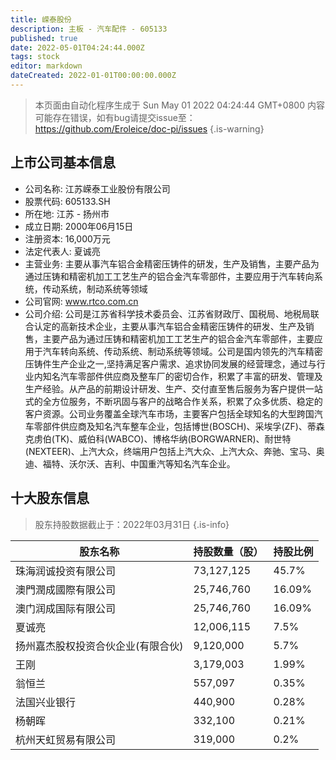 ```yaml
---
title: 嵘泰股份
description: 主板 - 汽车配件 - 605133
published: true
date: 2022-05-01T04:24:44.000Z
tags: stock
editor: markdown
dateCreated: 2022-01-01T00:00:00.000Z
---
```


> 本页面由自动化程序生成于 Sun May 01 2022 04:24:44 GMT+0800
> 内容可能存在错误，如有bug请提交issue至：https://github.com/Eroleice/doc-pi/issues
{.is-warning}

## 上市公司基本信息
- 公司名称: 江苏嵘泰工业股份有限公司
- 股票代码: 605133.SH
- 所在地: 江苏 - 扬州市
- 成立日期: 2000年06月15日
- 注册资本: 16,000万元
- 法定代表人: 夏诚亮
- 主营业务: 主要从事汽车铝合金精密压铸件的研发，生产及销售，主要产品为通过压铸和精密机加工工艺生产的铝合金汽车零部件，主要应用于汽车转向系统，传动系统，制动系统等领域
- 公司官网: www.rtco.com.cn
- 公司介绍: 公司是江苏省科学技术委员会、江苏省财政厅、国税局、地税局联合认定的高新技术企业，主要从事汽车铝合金精密压铸件的研发、生产及销售，主要产品为通过压铸和精密机加工工艺生产的铝合金汽车零部件，主要应用于汽车转向系统、传动系统、制动系统等领域。公司是国内领先的汽车精密压铸件生产企业之一,坚持满足客户需求、追求协同发展的经营理念，通过与行业内知名汽车零部件供应商及整车厂的密切合作，积累了丰富的研发、管理及生产经验。从产品的前期设计研发、生产、交付直至售后服务为客户提供一站式的全方位服务，不断巩固与客户的战略合作关系，积累了众多优质、稳定的客户资源。公司业务覆盖全球汽车市场，主要客户包括全球知名的大型跨国汽车零部件供应商及知名汽车整车企业，包括博世(BOSCH)、采埃孚(ZF)、蒂森克虏伯(TK)、威伯科(WABCO)、博格华纳(BORGWARNER)、耐世特(NEXTEER)、上汽大众，终端用户包括上汽大众、上汽大众、奔驰、宝马、奥迪、福特、沃尔沃、吉利、中国重汽等知名汽车企业。


## 十大股东信息
> 股东持股数据截止于：2022年03月31日
{.is-info}

| 股东名称 | 持股数量（股） | 持股比例 |
| --- | --- | --- |
| 珠海润诚投资有限公司 | 73,127,125 | 45.7% |
| 澳門潤成國際有限公司 | 25,746,760 | 16.09% |
| 澳门润成国际有限公司 | 25,746,760 | 16.09% |
| 夏诚亮 | 12,006,115 | 7.5% |
| 扬州嘉杰股权投资合伙企业(有限合伙) | 9,120,000 | 5.7% |
| 王刚 | 3,179,003 | 1.99% |
| 翁恒兰 | 557,097 | 0.35% |
| 法国兴业银行 | 440,900 | 0.28% |
| 杨朝晖 | 332,100 | 0.21% |
| 杭州天虹贸易有限公司 | 319,000 | 0.2% |




